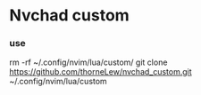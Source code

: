 # Nvchad custom

### use
rm -rf ~/.config/nvim/lua/custom/
git clone https://github.com/thorneLew/nvchad_custom.git ~/.config/nvim/lua/custom  
